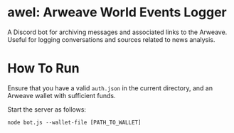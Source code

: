 # awel: Arweave World Events Logger

A Discord bot for archiving messages and associated links to the Arweave. Useful for logging conversations and sources related to news analysis.

# How To Run

Ensure that you have a valid `auth.json` in the current directory, and an Arweave wallet with sufficient funds.

Start the server as follows:
```
node bot.js --wallet-file [PATH_TO_WALLET]
```
